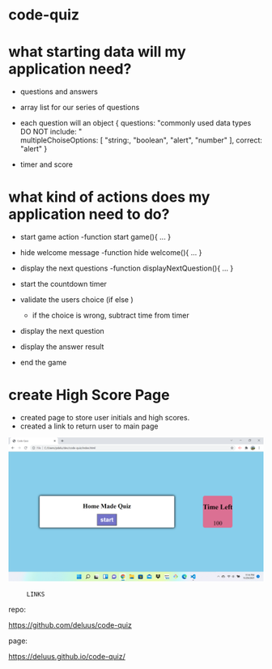# code-quiz

# what starting data will my application need?
- questions and answers
-  array list for our series of questions
-  each question will an object
   {
       questions: "commonly used data types DO NOT include: "       
       multipleChoiseOptions: [
           "string:,
           "boolean",
           "alert",
           "number"
       ],
       correct: "alert"
   }

- timer and score

# what kind of actions does my application need to do?

 - start game action
     -function start game(){  ...   }

 - hide welcome message
     -function  hide welcome(){  ...   }

 - display the next questions
      -function  displayNextQuestion(){  ...   }

 - start the countdown timer 

 - validate the users choice 
    (if else )
    - if the choice is wrong, subtract time from timer
 
 - display the next question

 - display the answer result

 - end the game

 # create High Score Page 
  - created page to store user initials and high scores. 
  - created a link to return user to main page

  
![](HW4.png)

         
         LINKS
repo:

https://github.com/deluus/code-quiz


page: 

https://deluus.github.io/code-quiz/

